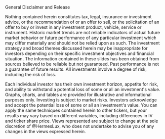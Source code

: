 General Disclaimer and Release  

Nothing contained herein constitutes tax, legal, insurance or investment advice, or the recommendation of or an offer to sell, or the solicitation of an offer to buy or invest in any investment product, vehicle, service or instrument. Historic market trends are not reliable indicators of actual future market behavior or future performance of any particular investment which may differ materially and should not be relied upon as such. The investment strategy and broad themes discussed herein may be inappropriate for investors depending on their specific investment objectives and financial situation. The information contained in these slides has been obtained from sources believed to be reliable but not guaranteed. Past performance is not a guarantee of future results. All investments involve a degree of risk, including the risk of loss. 

Each individual investor has their own investment horizon, appetite for risk, and ability to withstand a potential loss of some or all an investment's value. Graphs, charts, and tables are provided for illustrative and informational purposes only. Investing is subject to market risks. Investors acknowledge and accept the potential loss of some or all an investment's value. You can apply the same techniques contained herein to other tickers, but your results may vary based on different variables, including differences in IV and ticker share price. Views represented are subject to change at the sole discretion of @HermesLux, who does not undertake to advise you of any changes in the views expressed herein. 
